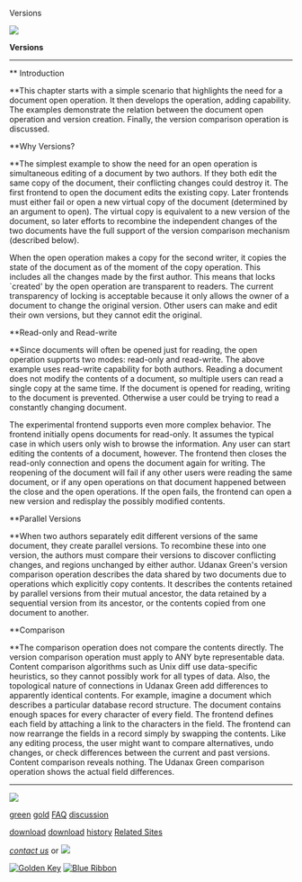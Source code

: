 Versions

[![](../../images/logo.gif)](../../index.html)

**Versions**

---

\*\* Introduction

\*\*This chapter starts with a simple scenario that highlights the
need for a document open operation. It then develops the operation, adding
capability. The examples demonstrate the relation between the document open
operation and version creation. Finally, the version comparison operation
is discussed.

\*\*Why Versions?

\*\*The simplest example to show the need for an open operation is
simultaneous editing of a document by two authors. If they both edit the
same copy of the document, their conflicting changes could destroy it. The
first frontend to open the document edits the existing copy. Later frontends
must either fail or open a new virtual copy of the document (determined
by an argument to open). The virtual copy is equivalent to a new version
of the document, so later efforts to recombine the independent changes of
the two documents have the full support of the version comparison mechanism
(described below).

When the open operation makes a copy for the second writer, it copies the
state of the document as of the moment of the copy operation. This includes
all the changes made by the first author. This means that locks `created'
by the open operation are transparent to readers. The current transparency
of locking is acceptable because it only allows the owner of a document
to change the original version. Other users can make and edit their own
versions, but they cannot edit the original.

\*\*Read-only and Read-write

\*\*Since documents will often be opened just for reading, the open
operation supports two modes: read-only and read-write. The above example
uses read-write capability for both authors. Reading a document does not
modify the contents of a document, so multiple users can read a single copy
at the same time. If the document is opened for reading, writing to the
document is prevented. Otherwise a user could be trying to read a constantly
changing document.

The experimental frontend supports even more complex behavior. The frontend
initially opens documents for read-only. It assumes the typical case in
which users only wish to browse the information. Any user can start editing
the contents of a document, however. The frontend then closes the read-only
connection and opens the document again for writing. The reopening of the
document will fail if any other users were reading the same document, or
if any open operations on that document happened between the close and the
open operations. If the open fails, the frontend can open a new version
and redisplay the possibly modified contents.

\*\*Parallel Versions

\*\*When two authors separately edit different versions of the same
document, they create parallel versions. To recombine these into one version,
the authors must compare their versions to discover conflicting changes,
and regions unchanged by either author. Udanax Green's version comparison
operation describes the data shared by two documents due to operations which
explicitly copy contents. It describes the contents retained by parallel
versions from their mutual ancestor, the data retained by a sequential version
from its ancestor, or the contents copied from one document to another.

\*\*Comparison

\*\*The comparison operation does not compare the contents directly.
The version comparison operation must apply to ANY byte representable data.
Content comparison algorithms such as Unix diff use data-specific heuristics,
so they cannot possibly work for all types of data. Also, the topological
nature of connections in Udanax Green add differences to apparently identical
contents. For example, imagine a document which describes a particular database
record structure. The document contains enough spaces for every character
of every field. The frontend defines each field by attaching a link to the
characters in the field. The frontend can now rearrange the fields in a
record simply by swapping the contents. Like any editing process, the user
might want to compare alternatives, undo changes, or check differences between
the current and past versions. Content comparison reveals nothing. The Udanax
Green comparison operation shows the actual field differences.

---

[![](../../images/logo.gif)](../../index.html)

[green](../index.html)
[gold](../../gold/index.html)
[FAQ](../../FAQ.html)
[discussion](../../discussion/index.html)

[download](../download/index.html)
[download](../../gold/download/index.html)
[history](../../history/index.html)
[Related Sites](../../related.html)

_[contact us](../../contact.html)_
or [![](../../images/cmn.gif)](http://www.blindpay.com/crit-me-now.cgi)

[![Golden Key](../../images/key.gif)](http://www.privacy.org/ipc/) [![Blue Ribbon](../../images/ribbon.gif)](http://mirrors.yahoo.com/eff/blueribbon.html)

